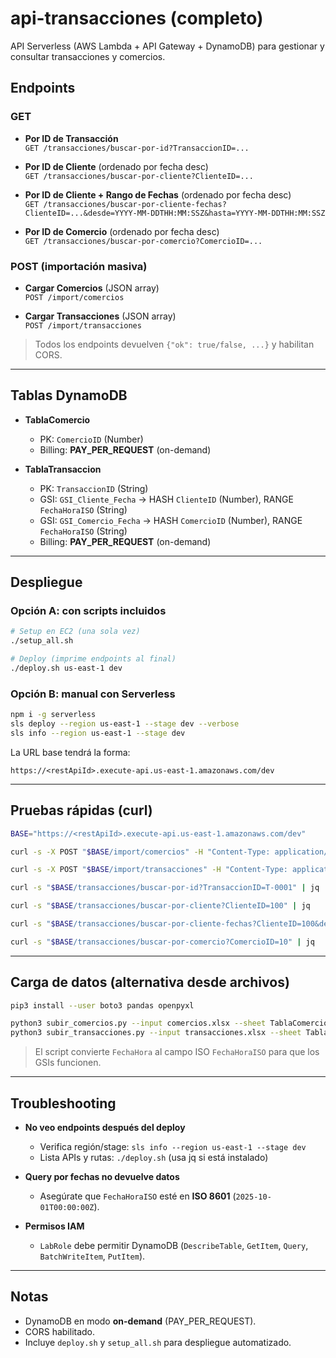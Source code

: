 
# api-transacciones (completo)

API Serverless (AWS Lambda + API Gateway + DynamoDB) para gestionar y consultar transacciones y comercios.

## Endpoints

### GET
- **Por ID de Transacción**  
  `GET /transacciones/buscar-por-id?TransaccionID=...`

- **Por ID de Cliente** (ordenado por fecha desc)  
  `GET /transacciones/buscar-por-cliente?ClienteID=...`

- **Por ID de Cliente + Rango de Fechas** (ordenado por fecha desc)  
  `GET /transacciones/buscar-por-cliente-fechas?ClienteID=...&desde=YYYY-MM-DDTHH:MM:SSZ&hasta=YYYY-MM-DDTHH:MM:SSZ`  

- **Por ID de Comercio** (ordenado por fecha desc)  
  `GET /transacciones/buscar-por-comercio?ComercioID=...`

### POST (importación masiva)
- **Cargar Comercios** (JSON array)  
  `POST /import/comercios`

- **Cargar Transacciones** (JSON array)  
  `POST /import/transacciones`

> Todos los endpoints devuelven `{"ok": true/false, ...}` y habilitan CORS.

---

## Tablas DynamoDB

- **TablaComercio**  
  - PK: `ComercioID` (Number)  
  - Billing: **PAY_PER_REQUEST** (on-demand)

- **TablaTransaccion**  
  - PK: `TransaccionID` (String)  
  - GSI: `GSI_Cliente_Fecha` → HASH `ClienteID` (Number), RANGE `FechaHoraISO` (String)  
  - GSI: `GSI_Comercio_Fecha` → HASH `ComercioID` (Number), RANGE `FechaHoraISO` (String)  
  - Billing: **PAY_PER_REQUEST** (on-demand)

---

## Despliegue

### Opción A: con scripts incluidos
```bash
# Setup en EC2 (una sola vez)
./setup_all.sh

# Deploy (imprime endpoints al final)
./deploy.sh us-east-1 dev
```

### Opción B: manual con Serverless
```bash
npm i -g serverless
sls deploy --region us-east-1 --stage dev --verbose
sls info --region us-east-1 --stage dev
```

La URL base tendrá la forma:
```
https://<restApiId>.execute-api.us-east-1.amazonaws.com/dev
```

---

## Pruebas rápidas (curl)

```bash
BASE="https://<restApiId>.execute-api.us-east-1.amazonaws.com/dev"

curl -s -X POST "$BASE/import/comercios" -H "Content-Type: application/json" -d '[{"ComercioID":10,"Nombre":"Tienda Sol","Estado":"Activo"}]' | jq

curl -s -X POST "$BASE/import/transacciones" -H "Content-Type: application/json" -d '[{"TransaccionID":"T-0001","ClienteID":100,"FechaHoraISO":"2025-10-04T20:00:00Z","ComercioID":10,"Monto":120.5}]' | jq

curl -s "$BASE/transacciones/buscar-por-id?TransaccionID=T-0001" | jq

curl -s "$BASE/transacciones/buscar-por-cliente?ClienteID=100" | jq

curl -s "$BASE/transacciones/buscar-por-cliente-fechas?ClienteID=100&desde=2025-10-01T00:00:00Z&hasta=2025-10-05T23:59:59Z" | jq

curl -s "$BASE/transacciones/buscar-por-comercio?ComercioID=10" | jq
```

---

## Carga de datos (alternativa desde archivos)

```bash
pip3 install --user boto3 pandas openpyxl

python3 subir_comercios.py --input comercios.xlsx --sheet TablaComercio --region us-east-1
python3 subir_transacciones.py --input transacciones.xlsx --sheet TablaTransaccion --region us-east-1
```

> El script convierte `FechaHora` al campo ISO `FechaHoraISO` para que los GSIs funcionen.

---

## Troubleshooting

- **No veo endpoints después del deploy**  
  - Verifica región/stage: `sls info --region us-east-1 --stage dev`
  - Lista APIs y rutas: `./deploy.sh` (usa jq si está instalado)

- **Query por fechas no devuelve datos**  
  - Asegúrate que `FechaHoraISO` esté en **ISO 8601** (`2025-10-01T00:00:00Z`).

- **Permisos IAM**  
  - `LabRole` debe permitir DynamoDB (`DescribeTable`, `GetItem`, `Query`, `BatchWriteItem`, `PutItem`).

---

## Notas

- DynamoDB en modo **on-demand** (PAY_PER_REQUEST).  
- CORS habilitado.  
- Incluye `deploy.sh` y `setup_all.sh` para despliegue automatizado.
